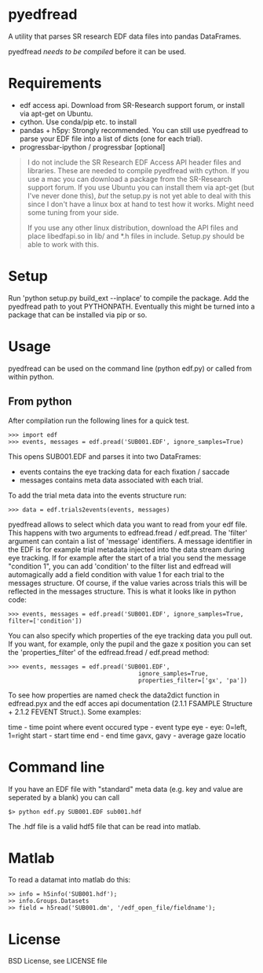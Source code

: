 pyedfread
=========

A utility that parses SR research EDF data files into pandas DataFrames.

pyedfread _needs to be compiled_ before it can be used.



Requirements
============

 - edf access api. Download from SR-Research support forum,
   or install via apt-get on Ubuntu.
 - cython. Use conda/pip etc. to install
 - pandas + h5py: Strongly recommended. You can still use pyedfread to
   parse your EDF file into a list of dicts (one for each trial).
 - progressbar-ipython / progressbar [optional]

 > I do not include the SR Research EDF Access API header files and libraries.
 > These are needed to compile pyedfread with cython. If you use a mac you can
 > download a package from the SR-Research support forum. If you use Ubuntu you
 > can install them via apt-get (but I've never done this), _but_ the setup.py
 > is not yet able to deal with this since I don't have a linux box at hand to
 > test how it works. Might need some tuning from your side.
 >
 > If you use any other linux distribution, download the API files and place
 > libedfapi.so in lib/ and \*.h files in include. Setup.py should be able to
 > work with this.

Setup
=====
Run  'python setup.py build_ext --inplace' to compile the package. Add the
pyedfread path to yout PYTHONPATH. Eventually this might be turned into a
package that can be installed via pip or so.


Usage
=====

pyedfread can be used on the command line (python edf.py) or called from
within python.

From python
-----------

After compilation run the following lines for a quick test.

    >>> import edf
    >>> events, messages = edf.pread('SUB001.EDF', ignore_samples=True)

This opens SUB001.EDF and parses it into two DataFrames:

 - events contains the eye tracking data for each fixation / saccade
 - messages contains meta data associated with each trial.

To add the trial meta data into the events structure run:

    >>> data = edf.trials2events(events, messages)

pyedfread allows to select which data you want to read from your edf file. This
happens with two arguments to edfread.fread / edf.pread. The 'filter' argument
can contain a list of 'message' identifiers. A message identifier in the EDF is
for example trial metadata injected into the data stream during eye tracking. If
for example after the start of a trial you send the message "condition 1", you
can add 'condition' to the filter list and edfread will automagically add a
field condition with value 1 for each trial to the messages structure. Of course,
if the value varies across trials this will be reflected in the messages
structure. This is what it looks like in python code:

	>>> events, messages = edf.pread('SUB001.EDF', ignore_samples=True, filter=['condition'])

You can also specify which properties of the eye tracking data you pull out. If
you want, for example, only the pupil and the gaze x position you can set the
'properties_filter' of the edfread.fread / edf.pread method:

	>>> events, messages = edf.pread('SUB001.EDF',
										 ignore_samples=True,
										 properties_filter=['gx', 'pa'])

To see how properties are named check the data2dict function in edfread.pyx and
the edf acces api documentation (2.1.1 FSAMPLE Structure + 2.1.2 FEVENT Struct.).
Some examples:

  time - time point where event occured
  type - event type
  eye - eye: 0=left, 1=right
  start - start time
  end - end time
  gavx, gavy -  average gaze locatio


Command line
============

If you have an EDF file with "standard" meta data (e.g. key and value are seperated by a
blank) you can call

	$> python edf.py SUB001.EDF sub001.hdf

The .hdf file is a valid hdf5 file that can be read into matlab.


Matlab
======

To read a datamat into matlab do this:

    >> info = h5info('SUB001.hdf');
    >> info.Groups.Datasets
    >> field = h5read('SUB001.dm', '/edf_open_file/fieldname');


License
=======

BSD License, see LICENSE file
